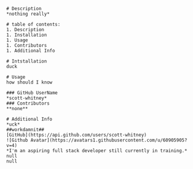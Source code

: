
    # Description
    *nothing really*

    # table of contents:
    1. Description
    1. Installation
    1. Usage
    1. Contributors
    1. Additional Info

    # Intstallation
    duck

    # Usage
    how should I know

    ### GitHub UserName
    *scott-whitney*
    ### Contributors
    **none**

    # Additional Info
    *uck*
    ##workdamnit##
    [GitHub](https://api.github.com/users/scott-whitney)
    ![Github Avatar](https://avatars1.githubusercontent.com/u/60905905?v=4)
    *I'm an aspiring full stack developer still currently in training.*
    null
    null
